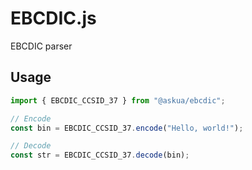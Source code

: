 # EBCDIC.js

EBCDIC parser

## Usage

```js
import { EBCDIC_CCSID_37 } from "@askua/ebcdic";

// Encode
const bin = EBCDIC_CCSID_37.encode("Hello, world!");

// Decode
const str = EBCDIC_CCSID_37.decode(bin);
```
